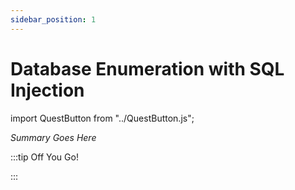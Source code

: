 ```yaml
---
sidebar_position: 1
---
```


# Database Enumeration with SQL Injection
import QuestButton from "../QuestButton.js";

_Summary Goes Here_

:::tip Off You Go!

<QuestButton text="Quest" />

:::

